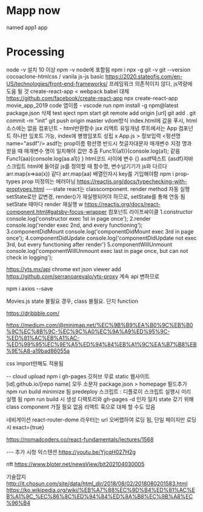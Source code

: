 # Mapp now
named app1 app

# Processing
node -v 설치
10 이상
npm -v
node에 포함됨
npm i npx -g
git -v
	git --version
cocoaclone-htmlcss / vanila js-js basic
https://2020.stateofjs.com/en-US/technologies/front-end-frameworks/
프레임워크 의존적이지 않다, js역량에 도움 될 것
create-react-app < webpack babel 대체
https://github.com/facebook/create-react-app
npx create-react-app movie_app_2019
code 앱이름 - vscode run
npm install -g npm@latest
package.json 삭제 test eject
npm start
git remote add origin [url]
git add .
git commit -m "init"
git push origin master
vdom방식 index.html에 값을 푸시, html소스에는 없음
컴포넌트 - html반환함수
	jsx 리액트 유일개념
루트에서는 App 컴포넌트 하나만 임포트 가능, index에 병행임포트 성립 x
App.js > 정보입력 <펑션명 name="asdf"/>
	asdf는 prop이름
	펑션명 반드시 첫글자대문자
	매개변수 지정 명과 받을 때 매개변수 명이 일치해야
	값만 추출 Func1({a1}){console.log(a1);
		같음 Func1(aa){console.log(aa.a1)}
	}
	html코드 사이에 변수 {}
	asdf텍스트 {asdf}자바스크립트
	html에 들어갈 js를 정의할 때 함수명, 변수넘기기가 js와 다르다
	arr.map(x=>aa(x)) 같다 arr.map(aa)
	배열인자시 key를 기입해야함
npm i prop-types
prop 미정의는 에러아님
https://reactjs.org/docs/typechecking-with-proptypes.html
---state
react는 classcomponent. render method 자동 실행
setState로만 값변경, render()가 재실행되어야 하므로, setState를 통해 연동 됨
    setState 때마다 render 재실행
w
https://reactjs.org/docs/react-component.html#gatsby-focus-wrapper
컴포넌트 라이프싸이클
1.constructor console.log('constructor exec 1st in page once');
2.render console.log('render exec 2nd, and every functioning');
3.componentDidMount console.log('componentDidMount exec 3rd in page once');
4.componentDidUpdate console.log('componentDidUpdate not exec 3rd, but every functioning after render')
5.componentWillUnmount   console.log('componentWillUnmount exec last in page once, but can not check in logging');

https://yts.mx/api
chrome ext json viewer add
https://github.com/serranoarevalo/yts-proxy
    계속 api 변하므로

npm i axios --save

Movies.js
state 불필요 경우, class 불필요. 단지 function

https://dribbble.com/

https://medium.com/@minimap.net/%EC%9B%B9%EA%B0%9C%EB%B0%9C%EC%8B%9C-%EC%9C%A0%EC%9A%A9%ED%95%9C-%ED%81%AC%EB%A1%AC-%ED%99%95%EC%9E%A5%ED%94%84%EB%A1%9C%EA%B7%B8%EB%9E%A8-a19bad86055a

css import만해도 적용됨

-- cloud upload
npm i gh-pages
	깃허브 무료 static 웹사이트
[id].github.io/[repo name]
모두 소문자
package.json > homepage 필드추가
npm run build
	minimize 됨
predeploy 스크립트 : 디플로이 스크립트 실행시 미리 실행 됨
npm run build 시 생성 디렉토리와 gh-pages -d 인자 일치
state 갖기 위해 class component 가질 필요 없음
	리액트 훅으로 대체 할 수도 있음

네비게이션 react-router-dome
라우터는 url 오버랩하여 로딩 됨, 단일 페이지만 로딩시 exact={true}

https://nomadcoders.co/react-fundamentals/lectures/1568


--- 추가 시청
익스텐션
https://youtu.be/YjcqH027H2g

nft
https://www.bloter.net/newsView/blt202104030005

기술잡지
http://it.chosun.com/site/data/html_dir/2018/08/02/2018080201583.html
https://ko.wikipedia.org/wiki/%EB%A7%88%EC%9D%B4%ED%81%AC%EB%A1%9C_%EC%86%8C%ED%94%84%ED%8A%B8%EC%9B%A8%EC%96%B4




